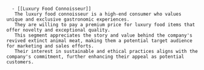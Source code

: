       - [[Luxury Food Connoisseur]]
       The luxury food connoisseur is a high-end consumer who values unique and exclusive gastronomic experiences.
       They are willing to pay a premium price for luxury food items that offer novelty and exceptional quality.
       This segment appreciates the story and value behind the company's revived extinct animal meat, making them a potential target audience for marketing and sales efforts.
       Their interest in sustainable and ethical practices aligns with the company's commitment, further enhancing their appeal as potential customers.


